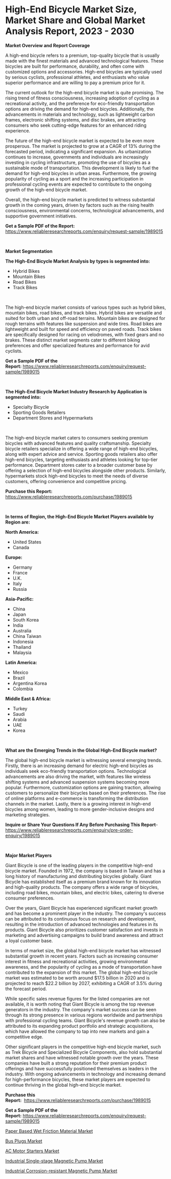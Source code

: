 <p><h1>High-End Bicycle Market Size, Market Share and Global Market Analysis Report, 2023 - 2030</h1></p><p><strong>Market Overview and Report Coverage</strong></p>
<p><p>A high-end bicycle refers to a premium, top-quality bicycle that is usually made with the finest materials and advanced technological features. These bicycles are built for performance, durability, and often come with customized options and accessories. High-end bicycles are typically used by serious cyclists, professional athletes, and enthusiasts who value superior performance and are willing to pay a premium price for it.</p><p>The current outlook for the high-end bicycle market is quite promising. The rising trend of fitness consciousness, increasing adoption of cycling as a recreational activity, and the preference for eco-friendly transportation options are driving the demand for high-end bicycles. Additionally, the advancements in materials and technology, such as lightweight carbon frames, electronic shifting systems, and disc brakes, are attracting consumers who seek cutting-edge features for an enhanced riding experience.</p><p>The future of the high-end bicycle market is expected to be even more prosperous. The market is projected to grow at a CAGR of 13% during the forecasted period, indicating a significant expansion. As urbanization continues to increase, governments and individuals are increasingly investing in cycling infrastructure, promoting the use of bicycles as a sustainable mode of transportation. This development is likely to fuel the demand for high-end bicycles in urban areas. Furthermore, the growing popularity of cycling as a sport and the increasing participation in professional cycling events are expected to contribute to the ongoing growth of the high-end bicycle market.</p><p>Overall, the high-end bicycle market is predicted to witness substantial growth in the coming years, driven by factors such as the rising health consciousness, environmental concerns, technological advancements, and supportive government initiatives.</p></p>
<p><strong>Get a Sample PDF of the Report:</strong> <a href="https://www.reliableresearchreports.com/enquiry/request-sample/1989015">https://www.reliableresearchreports.com/enquiry/request-sample/1989015</a></p>
<p>&nbsp;</p>
<p><strong>Market Segmentation</strong></p>
<p><strong>The High-End Bicycle Market Analysis by types is segmented into:</strong></p>
<p><ul><li>Hybrid Bikes</li><li>Mountain Bikes</li><li>Road Bikes</li><li>Track Bikes</li></ul></p>
<p>&nbsp;</p>
<p><p>The high-end bicycle market consists of various types such as hybrid bikes, mountain bikes, road bikes, and track bikes. Hybrid bikes are versatile and suited for both urban and off-road terrains. Mountain bikes are designed for rough terrains with features like suspension and wide tires. Road bikes are lightweight and built for speed and efficiency on paved roads. Track bikes are specifically designed for racing on velodromes, with fixed gears and no brakes. These distinct market segments cater to different biking preferences and offer specialized features and performance for avid cyclists.</p></p>
<p><strong>Get a Sample PDF of the Report:</strong>&nbsp;<a href="https://www.reliableresearchreports.com/enquiry/request-sample/1989015">https://www.reliableresearchreports.com/enquiry/request-sample/1989015</a></p>
<p>&nbsp;</p>
<p><strong>The High-End Bicycle Market Industry Research by Application is segmented into:</strong></p>
<p><ul><li>Specialty Bicycle</li><li>Sporting Goods Retailers</li><li>Department Stores and Hypermarkets</li></ul></p>
<p>&nbsp;</p>
<p><p>The high-end bicycle market caters to consumers seeking premium bicycles with advanced features and quality craftsmanship. Specialty bicycle retailers specialize in offering a wide range of high-end bicycles, along with expert advice and service. Sporting goods retailers also offer high-end bicycles, targeting enthusiasts and athletes looking for top-tier performance. Department stores cater to a broader customer base by offering a selection of high-end bicycles alongside other products. Similarly, hypermarkets stock high-end bicycles to meet the needs of diverse customers, offering convenience and competitive pricing.</p></p>
<p><strong>Purchase this Report:</strong>&nbsp; <a href="https://www.reliableresearchreports.com/purchase/1989015">https://www.reliableresearchreports.com/purchase/1989015</a></p>
<p>&nbsp;</p>
<p><strong>In terms of Region, the High-End Bicycle Market Players available by Region are:</strong></p>
<p>
    <p> <strong> North America: </strong>
        <ul>
            <li>United States</li>
            <li>Canada</li>
        </ul>
        </p> 
    <p> <strong> Europe: </strong>
        <ul>
            <li>Germany</li>
            <li>France</li>
            <li>U.K.</li>
            <li>Italy</li>
            <li>Russia</li>
        </ul>
        </p> 
    <p> <strong> Asia-Pacific: </strong>
        <ul>
            <li>China</li>
            <li>Japan</li>
            <li>South Korea</li>
            <li>India</li>
            <li>Australia</li>
            <li>China Taiwan</li>
            <li>Indonesia</li>
            <li>Thailand</li>
            <li>Malaysia</li>
        </ul>
        </p> 
    <p> <strong> Latin America: </strong>
        <ul>
            <li>Mexico</li>
            <li>Brazil</li>
            <li>Argentina Korea</li>
            <li>Colombia</li>
        </ul>
        </p> 
    <p> <strong> Middle East & Africa: </strong>
        <ul>
            <li>Turkey</li>
            <li>Saudi</li>
            <li>Arabia</li>
            <li>UAE</li>
            <li>Korea</li>
        </ul>
    </p>
    </p>
<p>&nbsp;</p>
<p><strong>What are the Emerging Trends in the Global High-End Bicycle market?</strong></p>
<p><p>The global high-end bicycle market is witnessing several emerging trends. Firstly, there is an increasing demand for electric high-end bicycles as individuals seek eco-friendly transportation options. Technological advancements are also driving the market, with features like wireless shifting systems and advanced suspension systems becoming more popular. Furthermore, customization options are gaining traction, allowing customers to personalize their bicycles based on their preferences. The rise of online platforms and e-commerce is transforming the distribution channels in the market. Lastly, there is a growing interest in high-end bicycles among women, leading to more gender-inclusive designs and marketing strategies.</p></p>
<p><strong>Inquire or Share Your Questions If Any Before Purchasing This Report</strong>- <a href="https://www.reliableresearchreports.com/enquiry/pre-order-enquiry/1989015">https://www.reliableresearchreports.com/enquiry/pre-order-enquiry/1989015</a></p>
<p>&nbsp;</p>
<p><strong>Major Market Players</strong></p>
<p><p>Giant Bicycle is one of the leading players in the competitive high-end bicycle market. Founded in 1972, the company is based in Taiwan and has a long history of manufacturing and distributing bicycles globally. Giant Bicycle has established itself as a premium brand known for its innovation and high-quality products. The company offers a wide range of bicycles, including road bikes, mountain bikes, and electric bikes, catering to diverse consumer preferences.</p><p>Over the years, Giant Bicycle has experienced significant market growth and has become a prominent player in the industry. The company's success can be attributed to its continuous focus on research and development, resulting in the introduction of advanced technologies and features in its products. Giant Bicycle also prioritizes customer satisfaction and invests in marketing and advertising campaigns to build brand awareness and attract a loyal customer base.</p><p>In terms of market size, the global high-end bicycle market has witnessed substantial growth in recent years. Factors such as increasing consumer interest in fitness and recreational activities, growing environmental awareness, and the popularity of cycling as a mode of transportation have contributed to the expansion of this market. The global high-end bicycle market was estimated to be worth around $17.5 billion in 2020 and is projected to reach $22.2 billion by 2027, exhibiting a CAGR of 3.5% during the forecast period.</p><p>While specific sales revenue figures for the listed companies are not available, it is worth noting that Giant Bicycle is among the top revenue generators in the industry. The company's market success can be seen through its strong presence in various regions worldwide and partnerships with professional cycling teams. Giant Bicycle's revenue growth can also be attributed to its expanding product portfolio and strategic acquisitions, which have allowed the company to tap into new markets and gain a competitive edge.</p><p>Other significant players in the competitive high-end bicycle market, such as Trek Bicycle and Specialized Bicycle Components, also hold substantial market shares and have witnessed notable growth over the years. These companies have built a strong reputation for their premium product offerings and have successfully positioned themselves as leaders in the industry. With ongoing advancements in technology and increasing demand for high-performance bicycles, these market players are expected to continue thriving in the global high-end bicycle market.</p></p>
<p><strong>Purchase this Report:</strong>&nbsp;&nbsp;<a href="https://www.reliableresearchreports.com/purchase/1989015">https://www.reliableresearchreports.com/purchase/1989015</a></p>
<p></p>
<p><strong>Get a Sample PDF of the Report:</strong>&nbsp;<a href="https://www.reliableresearchreports.com/enquiry/request-sample/1989015">https://www.reliableresearchreports.com/enquiry/request-sample/1989015</a></p>
<p><p><a href="https://github.com/melchekhinf/Market-Research-Report-List-1/blob/main/paper-based-wet-friction-material-market.md">Paper Based Wet Friction Material Market</a></p><p><a href="https://medium.com/@amaliarobel/bus-plugs-market-research-report-its-history-and-forecast-2023-to-2030-b40460731d52">Bus Plugs Market</a></p><p><a href="https://medium.com/@maxinefeest1904/ac-motor-starters-market-insight-market-trends-growth-forecasted-from-2023-to-2030-0a992cc9f7aa">AC Motor Starters Market</a></p><p><a href="https://www.linkedin.com/pulse/industrial-single-stage-magnetic-pump-market-challenges-yvjie/">Industrial Single-stage Magnetic Pump Market</a></p><p><a href="https://www.linkedin.com/pulse/industrial-corrosion-resistant-magnetic-pump-market-size-share-4z0oe/">Industrial Corrosion-resistant Magnetic Pump Market</a></p></p>